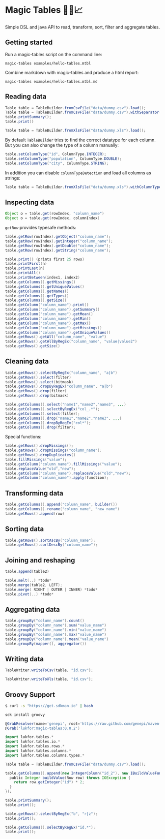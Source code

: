 # Magic Tables :tophat::rabbit::chart_with_upwards_trend:



Simple DSL and java API to read, transform, sort, filter and aggregate tables.


## Getting started


Run a magic-tables script on the command line:

```
magic-tables examples/hello-tables.mtbl
```

Combine markdown with magic-tables and produce a html report:

```
magic-tables examples/hello-tables.mtbl.md
```


## Reading data

```java
Table table = TableBuilder.fromCsvFile("data/dummy.csv").load();
Table table = TableBuilder.fromCsvFile("data/dummy.csv").withSeparator('\t').load();
table.printSummary();
table.print()
```

```java
Table table = TableBuilder.fromXlsFile("data/dummy.xls").load();
```

By default `TableBuilder` tries to find the correct datatype for each column. But you can also change the type of a column manually:

```java
table.setColumnType("id", ColumnType.INTEGER);
table.setColumnType("population", ColumnType.DOUBLE);
table.setColumnType("city", ColumnType.STRING);
```

In addition you can disable `columnTypeDetection` and load all columns as strings:

```java
Table table = TableBuilder.fromXlsFile("data/dummy.xls").withColumnTypeDetection(false).load();
```

## Inspecting data

```java
Object o = table.get(rowIndex, "column_name")
Object o = table.get(rowIndex, columnIndex)
```

`getRow` provides typesafe methods:
```java
table.getRow(rowIndex).getObject("column_name");
table.getRow(rowIndex).getInteger("column_name");
table.getRow(rowIndex).getDouble("column_name");
table.getRow(rowIndex).getString("column_name");
```

```java
table.print() (prints first 25 rows)
table.printFirst(n)
table.printLast(n)
table.printAll()
table.printBetween(index1, index2)
table.getColumns().getMissings()
table.getColumns().getUniqueValues()
table.getColumns().getNames()
table.getColumns().getTypes()
table.getColumns().getSize()
table.getColumn("column_name").print()
table.getColumn("column_name").getSummary()
table.getColumn("column_name").getMean()
table.getColumn("column_name").getMin()
table.getColumn("column_name").getMax()
table.getColumn("column_name").getMissings()
table.getColumn("column_name").getUniqueValues()
table.getRows().getAll("column_name", "value")
table.getRows().getAllByRegEx("column_name", "value|value2")
table.getRows().getSize()
```

## Cleaning data


```java
table.getRows().selectByRegEx("column_name", "a|b")
table.getRows().select(filter)
table.getRows().select(bitmask)
table.getRows().dropByRegEx("column_name", "a|b")
table.getRows().drop(filter)
table.getRows().drop(bitmask)
```

```java
table.getColumns().select("name1","name2","name3", ...)
table.getColumns().selectByRegEx("col_.*");
table.getColumns().select(filter);
table.getColumns().drop("name1","name2","name3", ...)
table.getColumns().dropByRegEx("col*");
table.getColumns().drop(filter);
```

Special functions:

```java
table.getRows().dropMissings();
table.getRows().dropMissings("column_name");
table.getRows().dropDuplicates()
table.fillMissings("value");
table.getColumn("column_name").fillMissings("value");
table.replaceValue("old","new");
table.getColumn("column_name").replaceValue("old","new");
table.getColumn("column_name").apply(function);
```

## Transforming data

```java
table.getColumns().append("column_name", builder())
table.getColumns().rename("column_name", "new_name")
table.getRows().append(row)
```

## Sorting data

```java
table.getRows().sortAscBy("column_name");
table.getRows().sortDescBy("column_name");
```

## Joining and reshaping

```java
table.append(table2)

table.melt(..) *todo*
table.merge(table2, LEFT);
table.merge( RIGHT | OUTER | INNER) *todo*
table.pivot(..) *todo*
```

## Aggregating data

```java
table.groupBy("column_name").count()
table.groupBy("column_name").sum("value_name")
table.groupBy("column_name").min("value_name")
table.groupBy("column_name").max("value_name")
table.groupBy("column_name").mean("value_name")
table.groupBy(mapper(), aggregator())
```

## Writing data

```java
TableWriter.writeToCsv(table, "id.csv");
```

```java
TableWriter.writeToXls(table, "id.csv");
```


## Groovy Support

```sh
$ curl -s "https://get.sdkman.io" | bash
```

```sh
sdk install groovy
```

```groovy
@GrabResolver(name='genepi', root='https://raw.github.com/genepi/maven-repository/mvn-repo/')
@Grab('lukfor:magic-tables:0.0.2')

import lukfor.tables.*
import lukfor.tables.io.*
import lukfor.tables.rows.*
import lukfor.tables.columns.*
import lukfor.tables.columns.types.*

Table table = TableBuilder.fromCsvFile("data/dummy.csv").load();

table.getColumns().append(new IntegerColumn("id_2"), new IBuildValueFunction() {
  public Integer buildValue(Row row) throws IOException {
    return row.getInteger("id") * 2;
  }
});

table.printSummary();
table.print();

table.getRows().selectByRegEx("b", "r|z");
table.print();

table.getColumns().selectByRegEx("id.*");
table.print();
```
